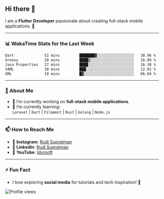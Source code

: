 ## Hi there 👋

I am a **Flutter Developer** passionate about creating full-stack mobile applications. 🚀

---

### 📊 WakaTime Stats for the Last Week
<!--START_SECTION:waka-->

```txt
Dart              52 mins         ███████▓░░░░░░░░░░░░░░░░░   30.96 %
Groovy            28 mins         ████▒░░░░░░░░░░░░░░░░░░░░   16.89 %
Java Properties   27 mins         ████░░░░░░░░░░░░░░░░░░░░░   16.30 %
YAML              20 mins         ███░░░░░░░░░░░░░░░░░░░░░░   12.01 %
XML               10 mins         █▓░░░░░░░░░░░░░░░░░░░░░░░   06.04 %
```

<!--END_SECTION:waka-->

---

### 🌱 About Me
- 🔭 I’m currently working on **full-stack mobile applications**.
- 🌱 I’m currently learning:  
  `Laravel` | `Dart` | `Filament` | `Rust` | `Golang` | `Node.js`

---

### 📫 How to Reach Me
- 💬 **Instagram**: [Rudi Supratman](https://www.instagram.com/rudisupratman97)  
- 💼 **LinkedIn**: [Rudi Supratman](https://www.linkedin.com/in/rudi-supratman-324233281)  
- 🎥 **YouTube**: [Idursoft](https://www.youtube.com/@adde5863)

---

### ⚡ Fun Fact
- I love exploring **social media** for tutorials and tech inspiration! 🎥

![Profile views](https://komarev.com/ghpvc/?username=idurgit&color=green)
